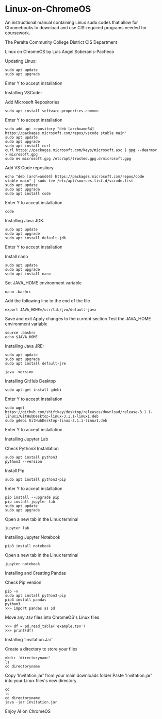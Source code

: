 # Linux-on-ChromeOS
An instructional manual containing Linux sudo codes that allow for Chromebooks to download and use CIS-required programs needed for coursework.

The Peralta Community College District
CIS Department

Linux on ChromeOS
by Luis Angel Soberanis-Pacheco
    
Updating Linux:

    sudo apt update
    sudo apt upgrade

Enter Y to accept installation

Installing VSCode:

Add Microsoft Repositories

    sudo apt install software-properties-common

Enter Y to accept installation
    
    sudo add-apt-repository "deb [arch=amd64] https://packages.microsoft.com/repos/vscode stable main"
    sudo apt update
    sudo apt upgrade
    sudo apt install curl
    curl https://packages.microsoft.com/keys/microsoft.asc | gpg --dearmor > microsoft.gpg
    sudo mv microsoft.gpg /etc/apt/trusted.gpg.d/microsoft.gpg

Add VS Code repository

    echo "deb [arch=amd64] https://packages.microsoft.com/repos/code stable main" | sudo tee /etc/apt/sources.list.d/vscode.list
    sudo apt update
    sudo apt upgrade
    sudo apt install code

Enter Y to accept installation

    code

Installing Java JDK:

    sudo apt update
    sudo apt upgrade
    sudo apt install default-jdk

Enter Y to accept installation

Install nano

    sudo apt update
    sudo apt upgrade
    sudo apt install nano

Set JAVA_HOME environment variable

    nano .bashrc

Add the following line to the end of the file

    export JAVA_HOME=/usr/lib/jvm/default-java

Save and exit
Apply changes to the current section
Test the JAVA_HOME environment variable

    source .bashrc
    echo $JAVA_HOME

Installing Java JRE:

    sudo apt update
    sudo apt upgrade
    sudo apt install default-jre

    java -version

Installing GitHub Desktop

    sudo apt-get install gdebi

Enter Y to accept installation
    
    sudo wget https://github.com/shiftkey/desktop/releases/download/release-3.1.1-linux1/GitHubDesktop-linux-3.1.1-linux1.deb
    sudo gdebi GitHubDesktop-linux-3.1.1-linux1.deb

Enter Y to accept installation

Installing Jupyter Lab

Check Python3 Installation

    sudo apt install python3
    python3 --version

Install Pip

    sudo apt install python3-pip

Enter Y to accept installation

    pip install --upgrade pip
    pip install jupyter lab
    sudo apt update
    sudo apt upgrade

Open a new tab in the Linux terminal

    jupyter lab

Installing Jupyter Notebook

    pip3 install notebook

Open a new tab in the Linux terminal
    
    jupyter notebook

Installing and Creating Pandas

Check Pip version

    pip -v
    sudo apt install python3-pip
    pip3 install pandas
    python3
    >>> import pandas as pd

Move any .tsv files into ChromeOS's Linux files
    
    >>> df = pd.read_table('example.tsv')
    >>> print(df)

Installing 'Invitation.Jar'

Create a directory to store your files

    mkdir 'directoryname'
    ls
    cd directoryname

Copy 'Invitation.jar' from your main downloads folder
Paste 'Invitation.jar' into your Linux files's new directory

    cd
    ls
    cd directoryname
    java -jar Invitation.jar

Enjoy AI on ChromeOS
